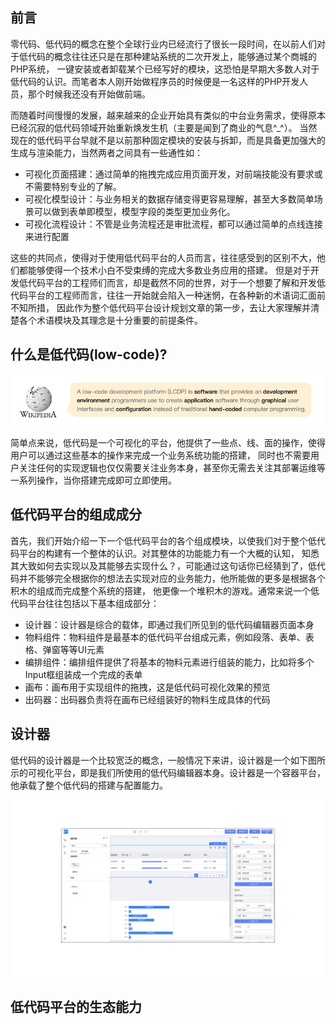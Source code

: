 ## 前言

零代码、低代码的概念在整个全球行业内已经流行了很长一段时间，在以前人们对于低代码的概念往往还只是在那种建站系统的二次开发上，能够通过某个商城的PHP系统，
一键安装或者卸载某个已经写好的模块，这恐怕是早期大多数人对于低代码的认识。而笔者本人刚开始做程序员的时候便是一名这样的PHP开发人员，那个时候我还没有开始做前端。  

而随着时间慢慢的发展，越来越来的企业开始具有类似的中台业务需求，使得原本已经沉寂的低代码领域开始重新焕发生机（主要是闻到了商业的气息^_^）。
当然现在的低代码平台早就不是以前那种固定模块的安装与拆卸，而是具备更加强大的生成与渲染能力，当然两者之间具有一些通性如：

- 可视化页面搭建：通过简单的拖拽完成应用页面开发，对前端技能没有要求或不需要特别专业的了解。
- 可视化模型设计：与业务相关的数据存储变得更容易理解，甚至大多数简单场景可以做到表单即模型，模型字段的类型更加业务化。
- 可视化流程设计：不管是业务流程还是审批流程，都可以通过简单的点线连接来进行配置

这些的共同点，使得对于使用低代码平台的人员而言，往往感受到的区别不大，他们都能够使得一个技术小白不受束缚的完成大多数业务应用的搭建。
但是对于开发低代码平台的工程师们而言，却是截然不同的世界，对于一个想要了解和开发低代码平台的工程师而言，往往一开始就会陷入一种迷惘，在各种新的术语词汇面前不知所措，
因此作为整个低代码平台设计规划文章的第一步，去让大家理解并清楚各个术语模块及其理念是十分重要的前提条件。

## 什么是低代码(low-code)?

<img src="https://github.com/Panda-Hope/panda-hope.github.io/blob/master/c7810cec8fbf4fb691da4e8a29612017.png" />

简单点来说，低代码是一个可视化的平台，他提供了一些点、线、面的操作，使得用户可以通过这些基本的操作来完成一个业务系统功能的搭建，
同时也不需要用户关注任何的实现逻辑也仅仅需要关注业务本身，甚至你无需去关注其部署运维等一系列操作，当你搭建完成即可立即使用。

## 低代码平台的组成成分

首先，我们开始介绍一下一个低代码平台的各个组成模块，以使我们对于整个低代码平台的构建有一个整体的认识。对其整体的功能能力有一个大概的认知，
知悉其大致如何去实现以及其能够去实现什么？，可能通过这句话你已经猜到了，低代码并不能够完全根据你的想法去实现对应的业务能力，他所能做的更多是根据各个积木的组成而完成整个系统的搭建，
他更像一个堆积木的游戏。通常来说一个低代码平台往往包括以下基本组成部分：

- 设计器：设计器是综合的载体，即通过我们所见到的低代码编辑器页面本身
- 物料组件：物料组件是最基本的低代码平台组成元素，例如段落、表单、表格、弹窗等等UI元素
- 编排组件：编排组件提供了将基本的物料元素进行组装的能力，比如将多个Input框组装成一个完成的表单
- 画布：画布用于实现组件的拖拽，这是低代码可视化效果的预览
- 出码器：出码器负责将在画布已经组装好的物料生成具体的代码

## 设计器

低代码的设计器是一个比较宽泛的概念，一般情况下来讲，设计器是一个如下图所示的可视化平台，即是我们所使用的低代码编辑器本身。设计器是一个容器平台，他承载了整个低代码的搭建与配置能力。


<img src="https://github.com/Panda-Hope/panda-hope.github.io/blob/master/image.png" />


## 低代码平台的生态能力
